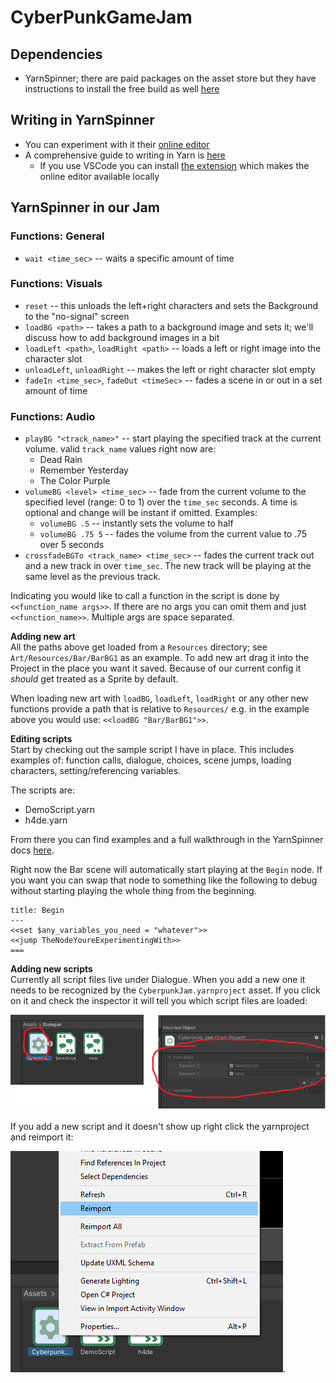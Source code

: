 # CyberPunkGameJam

## Dependencies
- YarnSpinner; there are paid packages on the asset store but they have instructions to install the free build as well [here](https://docs.yarnspinner.dev/beginners-guide/making-a-game/yarn-spinner-for-unity#install-via-the-unity-package-manager)

## Writing in YarnSpinner
- You can experiment with it their [online editor](https://try.yarnspinner.dev/)
- A comprehensive guide to writing in Yarn is [here](https://docs.yarnspinner.dev/getting-started/writing-in-yarn)
    - If you use VSCode you can install [the extension](https://docs.yarnspinner.dev/getting-started/editing-with-vs-code/previewing-your-dialogue) which makes the online editor available locally

## YarnSpinner in our Jam

### Functions: General
- `wait <time_sec>` -- waits a specific amount of time

### Functions: Visuals
- `reset` -- this unloads the left+right characters and sets the Background to the "no-signal" screen
- `loadBG <path>` -- takes a path to a background image and sets it; we'll discuss how to add background images in a bit
- `loadLeft <path>`, `loadRight <path>` -- loads a left or right image into the character slot
- `unloadLeft`, `unloadRight` -- makes the left or right character slot empty
- `fadeIn <time_sec>`, `fadeOut <timeSec>` -- fades a scene in or out in a set amount of time

### Functions: Audio
- `playBG "<track_name>"` -- start playing the specified track at the current volume. valid `track_name` values right now are:
  - Dead Rain
  - Remember Yesterday
  - The Color Purple
- `volumeBG <level> <time_sec>` -- fade from the current volume to the specified level (range: 0 to 1) over the `time_sec` seconds. A time is optional and change will be instant if omitted. Examples:
  - `volumeBG .5` -- instantly sets the volume to half
  - `volumeBG .75 5` -- fades the volume from the current value to .75 over 5 seconds
- `crossfadeBGTo <track_name> <time_sec>` -- fades the current track out and a new track in over `time_sec`. The new track will be playing at the same level as the previous track.


Indicating you would like to call a function in the script is done by `<<function_name args>>`. If
there are no args you can omit them and just `<<function_name>>`. Multiple args are space separated.

**Adding new art**  
All the paths above get loaded from a `Resources` directory; see `Art/Resources/Bar/BarBG1`
as an example. To add new art drag it into the Project in the place you want it saved. Because
of our current config it _should_ get treated as a Sprite by default.

When loading new art with `loadBG`, `loadLeft`, `loadRight` or any other new functions
provide a path that is relative to `Resources/` e.g. in the example above you would use:
`<<loadBG "Bar/BarBG1">>`.

**Editing scripts**  
Start by checking out the sample script I have in place. This includes examples of: function calls, dialogue,
choices, scene jumps, loading characters, setting/referencing variables.

The scripts are:
- DemoScript.yarn
- h4de.yarn

From there you can find examples and a full walkthrough in the YarnSpinner docs [here](https://docs.yarnspinner.dev/getting-started/writing-in-yarn).

Right now the Bar scene will automatically start playing at the `Begin` node. If you want you can swap that node to something like the following to debug without starting playing the whole thing from the beginning.

```
title: Begin
---
<<set $any_variables_you_need = "whatever">>
<<jump TheNodeYoureExperimentingWith>>
===
```

**Adding new scripts**  
Currently all script files live under Dialogue. When you add a new one it needs to be recognized
by the `CyberpunkJam.yarnproject` asset. If you click on it and check the inspector it will tell
you which script files are loaded:

![Checking loaded yarn scripts](./yarn-fig-1.png)

If you add a new script and it doesn't show up right click the yarnproject
and reimport it:

![Reimporting the yarn project](./yarn-fig-2.png).

